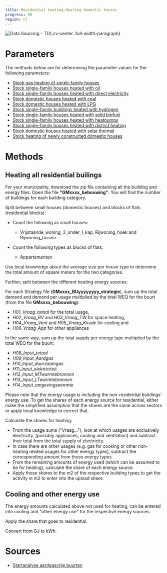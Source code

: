 ```yaml
---
title: Residential heating-Heating domestic houses 
progress: 50
region: nl
---
```


![Data Sourcing - TD](/images/data-sourcing-td.jpg){.cv-center .full-width-paragraph}


# Parameters
The methods below are for determining the parameter values for the following parameters:

- [Stock gas heating of single-family houses](/5-resources/1-data/definitions/parameters/stock_heating_residential_single_family_natural_gas.md)
- [Stock single-family houses heated with oil](/5-resources/1-data/definitions/parameters/stock_heating_residential_single_family_oil.md)
- [Stock single-family houses heated with direct electricity](/5-resources/1-data/definitions/parameters/stock_heating_residential_single_family_direct_electricity.md)
- [Stock domestic houses heated with coal](/5-resources/1-data/definitions/parameters/stock_heating_residential_single_family_coal.md)
- [Stock domestic houses heated with LPG](/5-resources/1-data/definitions/parameters/stock_heating_residential_single_family_lpg.md)
- [Stock single-family buildings heated with hydrogen](/5-resources/1-data/definitions/parameters/stock_heating_residential_single_family_hydrogen.md)
- [Stock single-family houses heated with solid biofuel](/5-resources/1-data/definitions/parameters/stock_heating_residential_single_family_solid_biofuel.md)
- [Stock single-family houses heated with heatpumps](/5-resources/1-data/definitions/parameters/stock_heating_residential_single_family_heat_pumps.md)
- [Stock single-family houses heated with district heating](/5-resources/1-data/definitions/parameters/stock_heating_residential_single_family_building_district_heating.md)
- [Stock domestic houses heated with solar thermal](/5-resources/1-data/definitions/parameters/stock_heating_residential_single_family_solar_thermal.md)
- [Stock heating of newly constructed domestic houses](/5-resources/1-data/definitions/parameters/stock_heating_new_residential_single_family.md)



# Methods

## Heating all residential builings

For your municipality, download the zip file containing all the building and energy files. Open the file **"GMxxxx_bebouwing"**. You will find the number of buildings for each building category.


Split between small houses (domestic houses) and blocks of flats (residential blocks):

- Count the following as small houses:
  - Vrijstaande_woning, 2_onder_1_kap, Rijwoning_hoek and Rijwoning_tussen


- Count the following types as blocks of flats:
  - Appartementen


Use local knowledge about the average size per house type to determine the total amount of square meters for the two categories.


Further, split between the different heating energy sources:

For each Strategy file (**GMxxxx_BUyyyyyyyy_strategie**), sum up the total demand and demand per usage multiplied by the total WEQ for the buurt (from the file **GMxxxx_bebouwing**):

- $H01\_Vraag\_totaal$ for the total usage,
- $H02\_Vraag\_RV$ and $H03\_Vraag\_TW$ for space heating,
- $H04\_Vraag\_Vent$ and $H05\_Vraag\_Koude$ for cooling and
- $H06\_Vraag\_App$ for other appliances


In the same way, sum up the total supply per energy type multiplied by the total WEQ for the buurt:

- $H08\_Input\_totaal$
- $H09\_Input\_Aardgas$
- $H10\_Input\_duurzaamgas$
- $H11\_Input\_elektriciteit$
- $H12\_Input\_MTwarmtebronnen$
- $H13\_Input\_LTwarmtebronnen$
- $H14\_Input\_omgevingswarmte$


Please note that the energy usage is including the non-residential buildings' energy use. To get the shares of each energy source for residential, either make the simplified assumption that the shares are the same across sectors or apply local knowledge to correct that.

Calculate the shares for heating:

- From the usage sums ("Vraag..."), look at which usages are exclusively electricity, (possibly appliances, cooling and ventilation) and subtract their total from the total supply of electricity. 
- In case there are other usages (e.g. gas for cooking or other non-heating related usages for other energy types), subtract the corresponding amount from those energy types.
- From the remaining amounts of energy used (which can be assumed to be for heating), calculate the share of each energy source.
- Apply those shares to the m2 of the respective building types to get the activity in m2 to enter into the upload sheet.

## Cooling and other energy use

The energy amounts calculated above not used for heating, can be entered into cooling and "other energy use" for the respective energy sources.

Apply the share that goes to residential.

Convert from GJ to kWh.




# Sources

- [Startanalyse aardgasvrije buurten](/5-resources/1-data/data-transformation/nl/2-data-descriptors/startanalyse-aardgasvrije-buurten.md)



